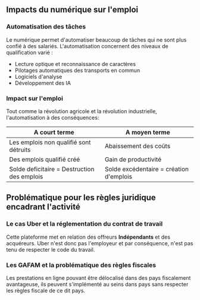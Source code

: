 ## Impacts du numérique sur l'emploi

### Automatisation des tâches

Le numérique permet d'automatiser beaucoup de tâches qui ne sont plus confié à des salariés.
L'automatisation concernent des niveaux de qualification varié :
- Lecture optique et reconnaissance de caractères
- Pilotages automatiques des transports en commun
- Logiciels d'analyse
- Développement des IA

### Impact sur l'emploi

Tout comme la révolution agricole et la révolution industrielle, l'automatisation à des conséquences:

A court terme | A moyen terme 
--- | --- 
Les emplois non qualifié sont détruits | Abaissement des coûts
Des emplois qualifié créé | Gain de productivité
Solde deficitaire = Destruction des emplois | Solde excédentaire = création d'emplois


## Problématique pour les règles juridique encadrant l'activité

### Le cas Uber et la réglementation du contrat de travail

Cette plateforme met en relation des offreurs **Indépendants** et des acquéreurs.
Uber n'est donc pas l'employeur et par conséquence, n'est pas tenu de respecter le code du travail.

### Les GAFAM et la problématique des règles fiscales

Les prestations en ligne pouvant être délocalisé dans des pays fiscalement avantageuse, ils peuvent s'implémenté au seins dans pays sans respecter les règles fiscale de ce dit pays.

